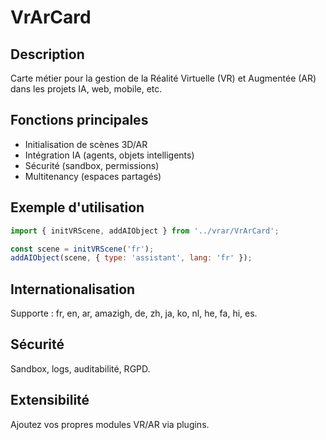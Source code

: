 # VrArCard

## Description
Carte métier pour la gestion de la Réalité Virtuelle (VR) et Augmentée (AR) dans les projets IA, web, mobile, etc.

## Fonctions principales
- Initialisation de scènes 3D/AR
- Intégration IA (agents, objets intelligents)
- Sécurité (sandbox, permissions)
- Multitenancy (espaces partagés)

## Exemple d'utilisation
```js
import { initVRScene, addAIObject } from '../vrar/VrArCard';

const scene = initVRScene('fr');
addAIObject(scene, { type: 'assistant', lang: 'fr' });
```

## Internationalisation
Supporte : fr, en, ar, amazigh, de, zh, ja, ko, nl, he, fa, hi, es.

## Sécurité
Sandbox, logs, auditabilité, RGPD.

## Extensibilité
Ajoutez vos propres modules VR/AR via plugins.
